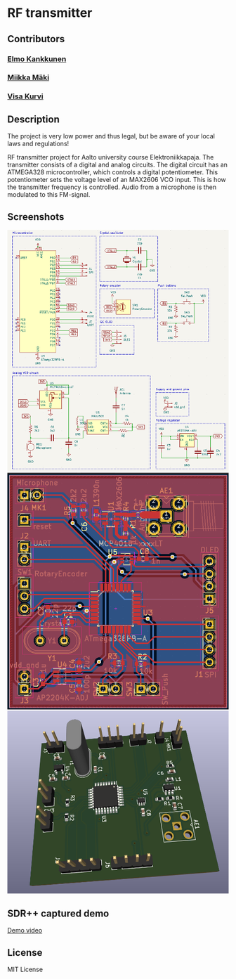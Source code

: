 # RF transmitter

## Contributors

### [Elmo Kankkunen](https://github.com/kankkueo)

### [Miikka Mäki](https://github.com/mimimaki)

### [Visa Kurvi](https://github.com/visakurvi)

## Description

The project is very low power and thus legal, but be aware of your local laws and regulations!

RF transmitter project for Aalto university course Elektroniikkapaja. The transmitter consists of a digital and analog circuits. The digital circuit has an ATMEGA328 microcontroller, which controls a digital potentiometer. This potentiometer sets the voltage level of an MAX2606 VCO input. This is how the transmitter frequency is controlled. Audio from a microphone is then modulated to this FM-signal. 

## Screenshots

![Schematic](documentation/elepajaSCHEMATIC.png)
![PCB](documentation/elepajaPCB.png)
![3D-viewer](documentation/elepaja3D.png)

## SDR++ captured demo

[Demo video](https://drive.google.com/file/d/1DeKwweD5EkPlx5URQ9tuIAPdqHnWOvnQ/view?usp=sharing/)


## License

MIT License
